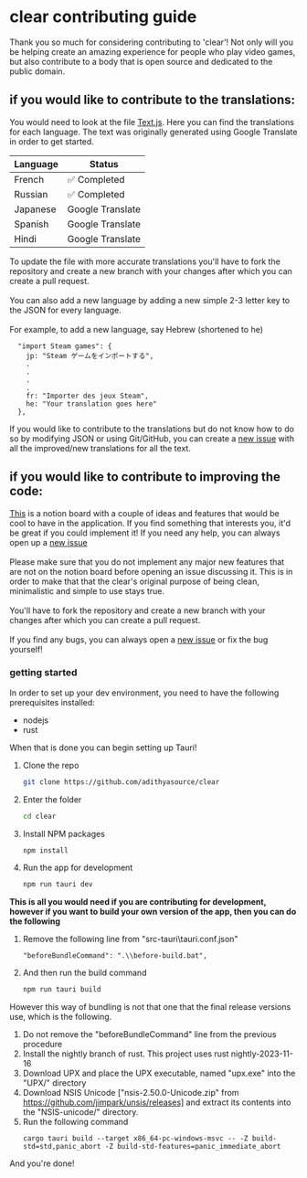 # clear contributing guide

Thank you so much for considering contributing to 'clear'! Not only will you be helping create an amazing experience for people who play video games, but also contribute to a body that is open source and dedicated to the public domain.

## if you would like to contribute to the translations:

You would need to look at the file [Text.js](https://github.com/adithyasource/clear/blob/main/src/Text.js). Here you can find the translations for each language. The text was originally generated using Google Translate in order to get started. 

| Language  | Status |
| ------------- | ------------- |
| French  | ✅ Completed  |
| Russian  | ✅ Completed  |
| Japanese  | Google Translate  |
| Spanish  | Google Translate  |
| Hindi  | Google Translate  |


To update the file with more accurate translations you'll have to fork the repository and create a new branch with your changes after which you can create a pull request. \
\
You can also add a new language by adding a new simple 2-3 letter key to the JSON for every language. \
\
For example, to add a new language, say Hebrew (shortened to he)

```
  "import Steam games": {
    jp: "Steam ゲームをインポートする",
    .
    .
    .
    .
    fr: "Importer des jeux Steam",
    he: "Your translation goes here"
  },
```

If you would like to contribute to the translations but do not know how to do so by modifying JSON or using Git/GitHub, you can create a [new issue](https://github.com/adithyasource/clear/issues) with all the improved/new translations for all the text.

## if you would like to contribute to improving the code:

[This](https://adithyaa.notion.site/1557ca8ac05e4aee8ed35e270c58ee48?v=64af609e060c4a39ba527d8f2a1ee8e2) is a notion board with a couple of ideas and features that would be cool to have in the application. If you find something
that interests you, it'd be great if you could implement it! If you need any help, you can always open up a [new issue](https://github.com/adithyasource/clear/issues) \
\
Please make sure that you do not implement any major new features that are not on the notion board before
opening an issue discussing it. This is in order to make that that the clear's original purpose of being clean, minimalistic and simple to use stays true. \
\
You'll have to fork the repository and create a new branch with your changes after which you can create a pull request. \
\
If you find any bugs, you can always open a [new issue](https://github.com/adithyasource/clear/issues) or fix the bug yourself!

### getting started

In order to set up your dev environment, you need to have the following prerequisites installed:

- nodejs
- rust

When that is done you can begin setting up Tauri!

1. Clone the repo
   ```sh
   git clone https://github.com/adithyasource/clear
   ```
2. Enter the folder
   ```sh
   cd clear
   ```
3. Install NPM packages
   ```sh
   npm install
   ```
4. Run the app for development
   ```sh
   npm run tauri dev
   ```

**This is all you would need if you are contributing for development, however if you want to build your own version of the app, then you can do the following**

1. Remove the following line from "src-tauri\tauri.conf.json"
   ```
   "beforeBundleCommand": ".\\before-build.bat",
   ```
2. And then run the build command
   ```sh
   npm run tauri build
   ```

However this way of bundling is not that one that the final release versions use, which is the following.

1. Do not remove the "beforeBundleCommand" line from the previous procedure
2. Install the nightly branch of rust. This project uses rust nightly-2023-11-16
3. Download UPX and place the UPX executable, named "upx.exe" into the "UPX/" directory
4. Download NSIS Unicode ["nsis-2.50.0-Unicode.zip" from https://github.com/jimpark/unsis/releases] and extract its contents into the "NSIS-unicode/" directory.
5. Run the following command
   ```
   cargo tauri build --target x86_64-pc-windows-msvc -- -Z build-std=std,panic_abort -Z build-std-features=panic_immediate_abort
   ```

And you're done!
